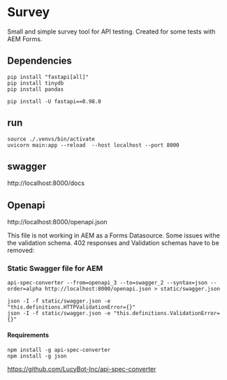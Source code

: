 # Survey

Small and simple survey tool for API testing. Created for some tests with AEM Forms.

## Dependencies

```
pip install "fastapi[all]"
pip install tinydb
pip install pandas

pip install -U fastapi==0.98.0
```

## run

```
source ./.venvs/bin/activate
uvicorn main:app --reload  --host localhost --port 8000
```

## swagger

http://localhost:8000/docs

## Openapi

http://localhost:8000/openapi.json

This file is not working in AEM as a Forms Datasource. Some issues withe the validation schema. 402 responses and Validation schemas have to be removed: 

### Static Swagger file for AEM

```
api-spec-converter --from=openapi_3 --to=swagger_2 --syntax=json --order=alpha http://localhost:8000/openapi.json > static/swagger.json

json -I -f static/swagger.json -e "this.definitions.HTTPValidationError={}"
json -I -f static/swagger.json -e "this.definitions.ValidationError={}"
```

#### Requirements

```
npm install -g api-spec-converter
npm install -g json
```

https://github.com/LucyBot-Inc/api-spec-converter

